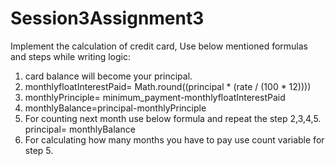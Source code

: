 # Session3Assignment3

Implement the calculation of credit card,
Use below mentioned formulas and steps while writing logic:
1. card balance will become your principal.
2. monthlyfloatInterestPaid= Math.round((principal * (rate / (100 * 12))))
3. monthlyPrinciple= minimum_payment-monthlyfloatInterestPaid
4. monthlyBalance=principal-monthlyPrinciple
5. For counting next month use below formula and repeat the step 2,3,4,5.
 principal= monthlyBalance
6. For calculating how many months you have to pay use count variable for step 5.
